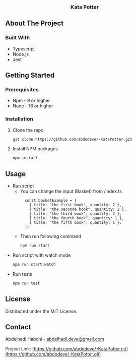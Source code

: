 
  <h3 align="center">Kata Potter</h3>


<!-- ABOUT THE PROJECT -->
## About The Project


### Built With

* Typescript
* Node.js
* Jest




<!-- GETTING STARTED -->
## Getting Started


### Prerequisites

* Npm - 9 or higher
* Node - 16 or higher

### Installation

1. Clone the repo
   ```sh
   git clone https://github.com/abdodeve/-KataPotter.git
   ```
2. Install NPM packages
   ```sh
   npm install
   ```

## Usage

* Run script
    * You can change the input (Basket) from /index.ts
        ``` 
          const basketExample = [
            { title: "the first book", quantity: 2 },
            { title: "the seconde book", quantity: 2 },
            { title: "the third book", quantity: 2 },
            { title: "the fourth book", quantity: 1 },
            { title: "the fifth book", quantity: 1 },
          ];
        ```
    * Then run following command
       ```sh
       npm run start
       ```
* Run script with watch mode
   ```sh
   npm run start:watch
   ```
* Run tests
   ```sh
   npm run test
   ```

## License

Distributed under the MIT License.


<!-- CONTACT -->
## Contact

Abdelhadi Habchi - abdelhadi.deve@gmail.com

Project Link: [https://github.com/abdodeve/-KataPotter.git](https://github.com/abdodeve/-KataPotter.git)
